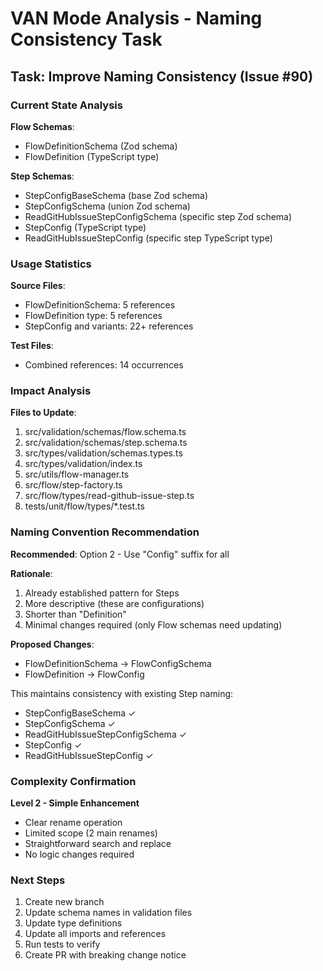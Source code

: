 # VAN Mode Analysis - Naming Consistency Task

## Task: Improve Naming Consistency (Issue #90)

### Current State Analysis

**Flow Schemas**:

- FlowDefinitionSchema (Zod schema)
- FlowDefinition (TypeScript type)

**Step Schemas**:

- StepConfigBaseSchema (base Zod schema)
- StepConfigSchema (union Zod schema)
- ReadGitHubIssueStepConfigSchema (specific step Zod schema)
- StepConfig (TypeScript type)
- ReadGitHubIssueStepConfig (specific step TypeScript type)

### Usage Statistics

**Source Files**:

- FlowDefinitionSchema: 5 references
- FlowDefinition type: 5 references
- StepConfig and variants: 22+ references

**Test Files**:

- Combined references: 14 occurrences

### Impact Analysis

**Files to Update**:

1. src/validation/schemas/flow.schema.ts
2. src/validation/schemas/step.schema.ts
3. src/types/validation/schemas.types.ts
4. src/types/validation/index.ts
5. src/utils/flow-manager.ts
6. src/flow/step-factory.ts
7. src/flow/types/read-github-issue-step.ts
8. tests/unit/flow/types/\*.test.ts

### Naming Convention Recommendation

**Recommended**: Option 2 - Use "Config" suffix for all

**Rationale**:

1. Already established pattern for Steps
2. More descriptive (these are configurations)
3. Shorter than "Definition"
4. Minimal changes required (only Flow schemas need updating)

**Proposed Changes**:

- FlowDefinitionSchema → FlowConfigSchema
- FlowDefinition → FlowConfig

This maintains consistency with existing Step naming:

- StepConfigBaseSchema ✓
- StepConfigSchema ✓
- ReadGitHubIssueStepConfigSchema ✓
- StepConfig ✓
- ReadGitHubIssueStepConfig ✓

### Complexity Confirmation

**Level 2 - Simple Enhancement**

- Clear rename operation
- Limited scope (2 main renames)
- Straightforward search and replace
- No logic changes required

### Next Steps

1. Create new branch
2. Update schema names in validation files
3. Update type definitions
4. Update all imports and references
5. Run tests to verify
6. Create PR with breaking change notice
